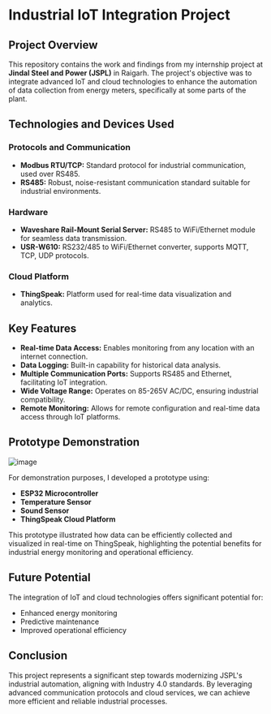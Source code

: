 
# Industrial IoT Integration Project

## Project Overview

This repository contains the work and findings from my internship project at **Jindal Steel and Power (JSPL)** in Raigarh. The project's objective was to integrate advanced IoT and cloud technologies to enhance the automation of data collection from energy meters, specifically at some parts of the plant.

## Technologies and Devices Used

### Protocols and Communication
- **Modbus RTU/TCP:** Standard protocol for industrial communication, used over RS485.
- **RS485:** Robust, noise-resistant communication standard suitable for industrial environments.

### Hardware
- **Waveshare Rail-Mount Serial Server:** RS485 to WiFi/Ethernet module for seamless data transmission.
- **USR-W610:** RS232/485 to WiFi/Ethernet converter, supports MQTT, TCP, UDP protocols.

### Cloud Platform
- **ThingSpeak:** Platform used for real-time data visualization and analytics.

## Key Features
- **Real-time Data Access:** Enables monitoring from any location with an internet connection.
- **Data Logging:** Built-in capability for historical data analysis.
- **Multiple Communication Ports:** Supports RS485 and Ethernet, facilitating IoT integration.
- **Wide Voltage Range:** Operates on 85-265V AC/DC, ensuring industrial compatibility.
- **Remote Monitoring:** Allows for remote configuration and real-time data access through IoT platforms.

## Prototype Demonstration
![image](https://github.com/user-attachments/assets/c7e64826-8ee4-4894-b262-7e6bbc995a5b)

For demonstration purposes, I developed a prototype using:
- **ESP32 Microcontroller**
- **Temperature Sensor**
- **Sound Sensor**
- **ThingSpeak Cloud Platform**

This prototype illustrated how data can be efficiently collected and visualized in real-time on ThingSpeak, highlighting the potential benefits for industrial energy monitoring and operational efficiency.

## Future Potential
The integration of IoT and cloud technologies offers significant potential for:
- Enhanced energy monitoring
- Predictive maintenance
- Improved operational efficiency

## Conclusion
This project represents a significant step towards modernizing JSPL's industrial automation, aligning with Industry 4.0 standards. By leveraging advanced communication protocols and cloud services, we can achieve more efficient and reliable industrial processes.
 
 
